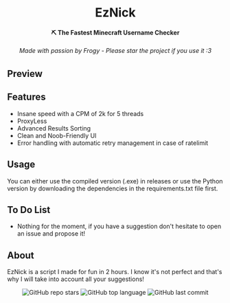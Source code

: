 <h1 align="center">EzNick</h1>

<h4 align="center">⛏️ The Fastest Minecraft Username Checker</h4>
<h6 align="center">Made with passion by Frogy - Please star the project if you use it :3</a></h6>

## Preview


## Features
- Insane speed with a CPM of 2k for 5 threads
- ProxyLess
- Advanced Results Sorting
- Clean and Noob-Friendly UI
- Error handling with automatic retry management in case of ratelimit

## Usage
You can either use the compiled version (.exe) in releases or use the Python version by downloading the dependencies in the requirements.txt file first.

## To Do List
- Nothing for the moment, if you have a suggestion don't hesitate to open an issue and propose it!

## About
EzNick is a script I made for fun in 2 hours. I know it's not perfect and that's why I will take into account all your suggestions!

<p align="center">
    <img alt="GitHub repo stars" src="https://img.shields.io/github/stars/TurfuFrogy/EzNick?style=for-the-badge&logo=stylelint&color=gold">
    <img alt="GitHub top language" src="https://img.shields.io/github/languages/top/TurfuFrogy/EzNick?style=for-the-badge&logo=stylelint&color=gold">
    <img alt="GitHub last commit" src="https://img.shields.io/github/last-commit/TurfuFrogy/EzNick?style=for-the-badge&logo=stylelint&color=gold">
</p>
